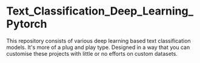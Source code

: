 # Text_Classification_Deep_Learning_Pytorch
This repository consists of various deep learning based text classification models. It's more of a plug and play type. Designed in a way that you can customise these projects with little or no efforts on custom datasets.
